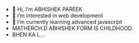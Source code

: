 - 👋 Hi, I’m ABHISHEK PAREEK
- 👀 I’m interested in web development
- 🌱 I’m currently learning advanced javascript
- MATHERCH.D ABHISHEK FORM IS CHILDHOOD.
- BHEN KA L...



<!---
ABHISHEK895530/ABHISHEK895530 is a ✨ special ✨ repository because its `README.md` (this file) appears on your GitHub profile.
You can click the Preview link to take a look at your changes.
--->
